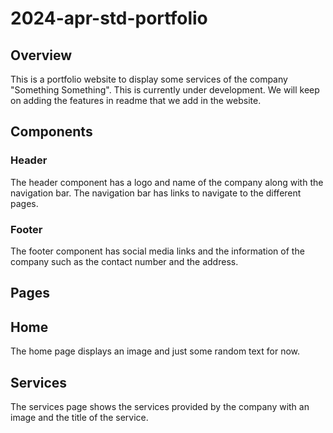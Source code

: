 # 2024-apr-std-portfolio

## Overview

This is a portfolio website to display some services of the company "Something Something". 
This is currently under development. We will keep on adding the features in readme that we add in the website.

## Components

### Header
The header component has a logo and name of the company along with the navigation bar. The navigation bar has links to navigate to the different pages.

### Footer 
The footer component has social media links and the information of the company such as the contact number and the address.

## Pages

## Home
The home page displays an image and just some random text for now.

## Services 
The services page shows the services provided by the company with an image and the title of the service.